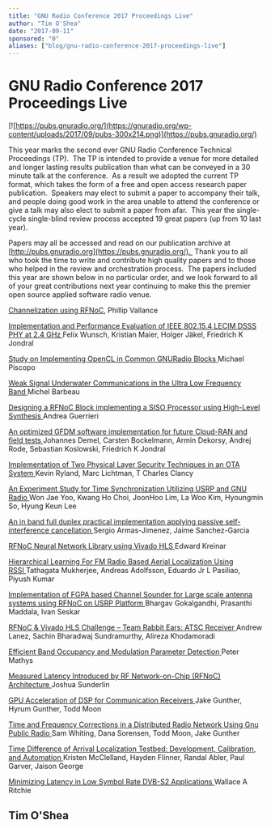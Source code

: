 ```yaml
---
title: "GNU Radio Conference 2017 Proceedings Live"
author: "Tim O'Shea"
date: "2017-09-11"
sponsored: "0"
aliases: ["blog/gnu-radio-conference-2017-proceedings-live"]
---
```


# GNU Radio Conference 2017 Proceedings Live


[![https://pubs.gnuradio.org/](https://gnuradio.org/wp-content/uploads/2017/09/pubs-300x214.png)](https://pubs.gnuradio.org/)


This year marks the second ever GNU Radio Conference Technical Proceedings (TP).  The TP is intended to provide a venue for more detailed and longer lasting results publication than what can be conveyed in a 30 minute talk at the conference.  As a result we adopted the current TP format, which takes the form of a free and open access research paper publication.  Speakers may elect to submit a paper to accompany their talk, and people doing good work in the area unable to attend the conference or give a talk may also elect to submit a paper from afar.  This year the single-cycle single-blind review process accepted 19 great papers (up from 10 last year).

Papers may all be accessed and read on our publication archive at [http://pubs.gnuradio.org](https://pubs.gnuradio.org/).  Thank you to all who took the time to write and contribute high quality papers and to those who helped in the review and orchestration process.  The papers included this year are shown below in no particular order, and we look forward to all of your great contributions next year continuing to make this the premier open source applied software radio venue.

[Channelization using RFNoC](https://pubs.gnuradio.org/index.php/grcon/article/view/18), Phillip Vallance

[Implementation and Performance Evaluation of IEEE 802.15.4 LECIM DSSS PHY at 2.4 GHz ](https://pubs.gnuradio.org/index.php/grcon/article/view/19)Felix Wunsch, Kristian Maier, Holger Jäkel, Friedrich K Jondral

[Study on Implementing OpenCL in Common GNURadio Blocks ](https://pubs.gnuradio.org/index.php/grcon/article/view/15)Michael Piscopo

[Weak Signal Underwater Communications in the Ultra Low Frequency Band ](https://pubs.gnuradio.org/index.php/grcon/article/view/20)Michel Barbeau

[Designing a RFNoC Block implementing a SISO Processor using High-Level Synthesis ](https://pubs.gnuradio.org/index.php/grcon/article/view/21)Andrea Guerrieri

[An optimized GFDM software implementation for future Cloud-RAN and field tests ](https://pubs.gnuradio.org/index.php/grcon/article/view/23)Johannes Demel, Carsten Bockelmann, Armin Dekorsy, Andrej Rode, Sebastian Koslowski, Friedrich K Jondral

[Implementation of Two Physical Layer Security Techniques in an OTA System ](https://pubs.gnuradio.org/index.php/grcon/article/view/24)Kevin Ryland, Marc Lichtman, T Charles Clancy

[An Experiment Study for Time Synchronization Utilizing USRP and GNU Radio ](https://pubs.gnuradio.org/index.php/grcon/article/view/22)Won Jae Yoo, Kwang Ho Choi, JoonHoo Lim, La Woo Kim, Hyoungmin So, Hyung Keun Lee

[An in band full duplex practical implementation applying passive self-interference cancellation ](https://pubs.gnuradio.org/index.php/grcon/article/view/26)Sergio Armas-Jimenez, Jaime Sanchez-Garcia

[RFNoC Neural Network Library using Vivado HLS ](https://pubs.gnuradio.org/index.php/grcon/article/view/27)Edward Kreinar

[Hierarchical Learning For FM Radio Based Aerial Localization Using RSSI ](https://pubs.gnuradio.org/index.php/grcon/article/view/28)Tathagata Mukherjee, Andreas Adolfsson, Eduardo Jr L Pasiliao, Piyush Kumar

[Implementation of FGPA based Channel Sounder for Large scale antenna systems using RFNoC on USRP Platform ](https://pubs.gnuradio.org/index.php/grcon/article/view/30)Bhargav Gokalgandhi, Prasanthi Maddala, Ivan Seskar

[RFNoC &amp; Vivado HLS Challenge &#8211; Team Rabbit Ears: ATSC Receiver ](https://pubs.gnuradio.org/index.php/grcon/article/view/35)Andrew Lanez, Sachin Bharadwaj Sundramurthy, Alireza Khodamoradi

[Efficient Band Occupancy and Modulation Parameter Detection ](https://pubs.gnuradio.org/index.php/grcon/article/view/36)Peter Mathys

[Measured Latency Introduced by RF Network-on-Chip (RFNoC) Architecture ](https://pubs.gnuradio.org/index.php/grcon/article/view/37)Joshua Sunderlin

[GPU Acceleration of DSP for Communication Receivers ](https://pubs.gnuradio.org/index.php/grcon/article/view/39)Jake Gunther, Hyrum Gunther, Todd Moon

[Time and Frequency Corrections in a Distributed Radio Network Using Gnu Public Radio ](https://pubs.gnuradio.org/index.php/grcon/article/view/38)Sam Whiting, Dana Sorensen, Todd Moon, Jake Gunther

[Time Difference of Arrival Localization Testbed: Development, Calibration, and Automation ](https://pubs.gnuradio.org/index.php/grcon/article/view/41)Kristen McClelland, Hayden Flinner, Randal Abler, Paul Garver, Jaison George

[Minimizing Latency in Low Symbol Rate DVB-S2 Applications ](https://pubs.gnuradio.org/index.php/grcon/article/view/42)Wallace A Ritchie

## Tim O'Shea
